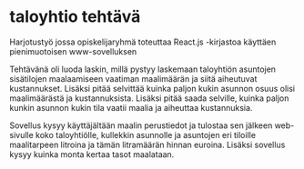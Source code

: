 # taloyhtio tehtävä

Harjotustyö jossa opiskelijaryhmä toteuttaa React.js -kirjastoa käyttäen pienimuotoisen www-sovelluksen

Tehtävänä oli luoda laskin, millä pystyy laskemaan taloyhtiön asuntojen sisätilojen maalaamiseen vaatiman maalimäärän ja siitä aiheutuvat kustannukset.
Lisäksi pitää selvittää kuinka paljon kukin asunnon osuus olisi maalimäärästä ja kustannuksista.
Lisäksi pitää saada selville, kuinka paljon kunkin asunnon kukin tila vaatii maalia ja aiheuttaa kustannuksia.

Sovellus kysyy käyttäjältään maalin perustiedot ja tulostaa sen jälkeen web-sivulle koko taloyhtiölle, kullekkin asunnolle ja asuntojen eri tiloille maalitarpeen litroina
ja tämän litramäärän hinnan euroina. Lisäksi sovellus kysyy kuinka monta kertaa tasot maalataan.
